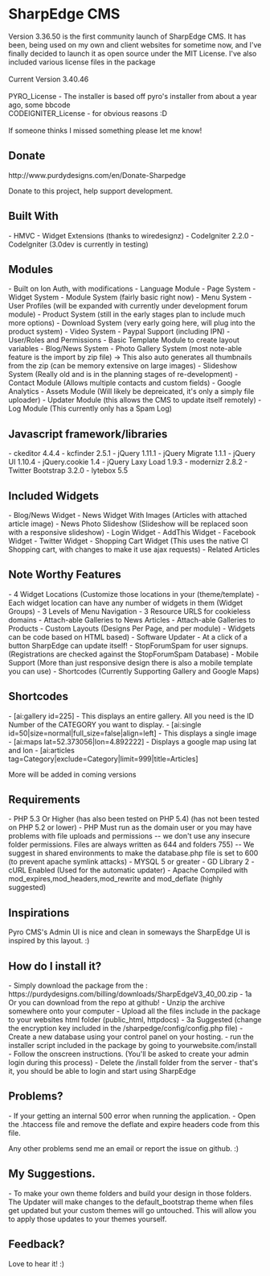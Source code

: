 <h1>SharpEdge CMS</h1>
<p>Version 3.36.50 is the first community launch of SharpEdge CMS. It has been, being used on my own and client websites for sometime now, and I've finally decided to launch it as open source under the MIT License. I've also included various license files in the package
<br /><br />
Current Version 3.40.46<br />
<br />
PYRO_License - The installer is based off pyro's installer from about a year ago, some bbcode <br />
CODEIGNITER_License - for obvious reasons :D
<br /><br />
If someone thinks I missed something please let me know!
</p>

<h2>Donate</h2>
http://www.purdydesigns.com/en/Donate-Sharpedge
<p>Donate to this project, help support development.</p>

<h2>Built With</h2>
- HMVC
- Widget Extensions (thanks to wiredesignz)
- CodeIgniter 2.2.0
- CodeIgniter (3.0dev is currently in testing)

<h2>Modules</h2>
- Built on Ion Auth, with modifications
- Language Module
- Page System
- Widget System
- Module System (fairly basic right now)
- Menu System
- User Profiles (will be expanded with currently under development forum module)
- Product System (still in the early stages plan to include much more options)
- Download System (very early going here, will plug into the product system)
- Video System
- Paypal Support (including IPN)
- User/Roles and Permissions
- Basic Template Module to create layout variables
- Blog/News System
- Photo Gallery System (most note-able feature is the import by zip file)
  -> This also auto generates all thumbnails from the zip (can be memory extensive on large images)
- Slideshow System (Really old and is in the planning stages of re-development)
- Contact Module (Allows multiple contacts and custom fields)
- Google Analytics
- Assets Module (Will likely be depreicated, it's only a simply file uploader)
- Updater Module (this allows the CMS to update itself remotely)
- Log Module (This currently only has a Spam Log)

<h2>Javascript framework/libraries</h2>
- ckeditor 4.4.4
- kcfinder 2.5.1
- jQuery 1.11.1
- jQuery Migrate 1.1.1
- jQuery UI 1.10.4
- jQuery.cookie 1.4
- jQuery Laxy Load 1.9.3
- modernizr 2.8.2
- Twitter Bootstrap 3.2.0
- lytebox 5.5

<h2>Included Widgets</h2>
- Blog/News Widget
- News Widget With Images (Articles with attached article image)
- News Photo Slideshow (Slideshow will be replaced soon with a responsive slideshow)
- Login Widget
- AddThis Widget
- Facebook Widget
- Twitter Widget
- Shopping Cart Widget (This uses the native CI Shopping cart, with changes to make it use ajax requests)
- Related Articles

<h2>Note Worthy Features</h2>
- 4 Widget Locations (Customize those locations in your (theme/template)
- Each widget location can have any number of widgets in them (Widget Groups)
- 3 Levels of Menu Navigation
- 3 Resource URLS for cookieless domains
- Attach-able Galleries to News Articles
- Attach-able Galleries to Products
- Custom Layouts (Designs Per Page, and per module)
- Widgets can be code based on HTML based)
- Software Updater - At a click of a button SharpEdge can update itself!
- StopForumSpam for user signups. (Registrations are checked against the StopForumSpam Database)
- Mobile Support (More than just responsive design there is also a mobile template you can use)
- Shortcodes (Currently Supporting Gallery and Google Maps)

<h2>Shortcodes</h2>
- [ai:gallery id=225] - This displays an entire gallery. All you need is the ID Number of the CATEGORY you want to display.
- [ai:single id=50|size=normal|full_size=false|align=left] - This displays a single image
- [ai:maps lat=52.373056|lon=4.892222] - Displays a google map using lat and lon
- [ai:articles tag=Category|exclude=Category|limit=999|title=Articles]
<p>More will be added in coming versions</p>


<h2>Requirements</h2>
- PHP 5.3 Or Higher (has also been tested on PHP 5.4) (has not been tested on PHP 5.2 or lower)
- PHP Must run as the domain user or you may have problems with file uploads and permissions
-- we don't use any insecure folder permissions. Files are always written as 644 and folders 755)
-- We suggest in shared environments to make the database.php file is set to 600 (to prevent apache symlink attacks)
- MYSQL 5 or greater
- GD Library 2
- cURL Enabled (Used for the automatic updater)
- Apache Compiled with mod_expires,mod_headers,mod_rewrite and mod_deflate (highly suggested)

<h2>Inspirations</h2>
<p>Pyro CMS's Admin UI is nice and clean in someways the SharpEdge UI is inspired by this layout. :)</p>


<h2>How do I install it?</h2>
- Simply download the package from the : https://purdydesigns.com/billing/downloads/SharpEdgeV3_40_00.zip
- 1a Or you can download from the repo at github! 
- Unzip the archive somewhere onto your computer
- Upload all the files include in the package to your websites html folder (public_html, httpdocs)
- 3a Suggested (change the encryption key included in the /sharpedge/config/config.php file)
- Create a new database using your control panel on your hosting.
- run the installer script included in the package by going to yourwebsite.com/install
- Follow the onscreen instructions. (You'll be asked to create your admin login during this process)
- Delete the /install folder from the server 
- that's it, you should be able to login and start using SharpEdge

<h2>Problems?</h2>
- If your getting an internal 500 error when running the application. 
- Open the .htaccess file and remove the deflate and expire headers code from this file.

Any other problems send me an email or report the issue on github. :)

<h2>My Suggestions.</h2>
<p>- To make your own theme folders and build your design in those folders. The Updater will make changes to the default_bootstrap theme when files get updated but your custom themes will go untouched. This will allow you to apply those updates to your themes yourself.</p>

<h2>Feedback?</h2>
<p>Love to hear it! :)</p>